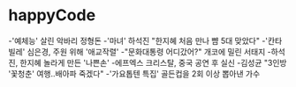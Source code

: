 happyCode
=========

-'예체능' 살린 악바리 정형돈
-'마녀' 하석진 "한지혜 처음 만나 뺨 5대 맞았다"
-'칸타빌레' 심은경, 주원 위해 '애교작렬'
-"문화대통령 어디갔어?" 개코에 밀린 서태지
-하석진, 한지혜 놀라게 만든 '나쁜손'
-에프엑스 크리스탈, 중국 공연 후 실신
-김성균 "3인방 '꽃청춘' 여행..배아파 죽겠다"
-'가요톱텐 특집' 골든컵을 2회 이상 뽑아낸 가수

